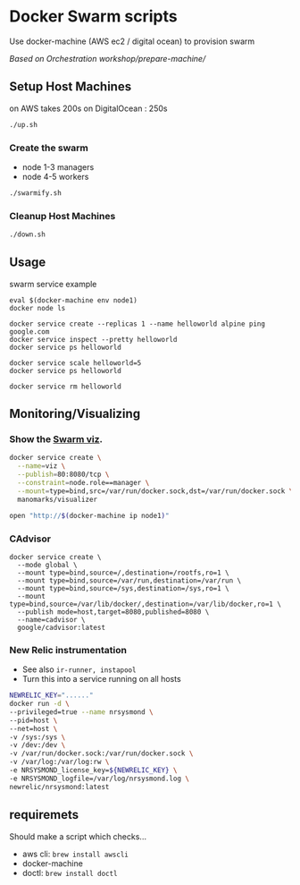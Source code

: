 # Docker Swarm scripts

Use docker-machine (AWS ec2 / digital ocean) to provision swarm

_Based on Orchestration workshop/prepare-machine/_

## Setup Host Machines
on AWS takes 200s
on DigitalOcean : 250s
```bash
./up.sh 
```
### Create the swarm
- node 1-3 managers
- node 4-5 workers
```bash
./swarmify.sh
```

### Cleanup Host Machines
```bash
./down.sh
```


## Usage
swarm service example
```
eval $(docker-machine env node1)
docker node ls

docker service create --replicas 1 --name helloworld alpine ping google.com
docker service inspect --pretty helloworld
docker service ps helloworld

docker service scale helloworld=5
docker service ps helloworld

docker service rm helloworld
```

## Monitoring/Visualizing
### Show the [Swarm viz](https://github.com/ManoMarks/docker-swarm-visualizer).
```bash
docker service create \
  --name=viz \
  --publish=80:8080/tcp \
  --constraint=node.role==manager \
  --mount=type=bind,src=/var/run/docker.sock,dst=/var/run/docker.sock \
  manomarks/visualizer

open "http://$(docker-machine ip node1)"
```

### CAdvisor
```
docker service create \
  --mode global \
  --mount type=bind,source=/,destination=/rootfs,ro=1 \
  --mount type=bind,source=/var/run,destination=/var/run \
  --mount type=bind,source=/sys,destination=/sys,ro=1 \
  --mount type=bind,source=/var/lib/docker/,destination=/var/lib/docker,ro=1 \
  --publish mode=host,target=8080,published=8080 \
  --name=cadvisor \
  google/cadvisor:latest
```
### New Relic instrumentation
- See also `ir-runner, instapool`
- Turn this into a service running on all hosts

```bash
NEWRELIC_KEY="......"
docker run -d \
--privileged=true --name nrsysmond \
--pid=host \
--net=host \
-v /sys:/sys \
-v /dev:/dev \
-v /var/run/docker.sock:/var/run/docker.sock \
-v /var/log:/var/log:rw \
-e NRSYSMOND_license_key=${NEWRELIC_KEY} \
-e NRSYSMOND_logfile=/var/log/nrsysmond.log \
newrelic/nrsysmond:latest
```

## requiremets
Should make a script which checks...

- aws cli: `brew install awscli`
- docker-machine
- doctl: `brew install doctl`
